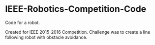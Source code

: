# IEEE-Robotics-Competition-Code
Code for a robot.

Created for IEEE 2015-2016 Competition.
Challenge was to create a line following robot with obstacle avoidance.
